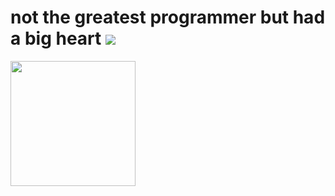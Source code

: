# not the greatest programmer but had a big heart <img src="https://watermelon.crd.co/assets/images/gallery11/28a95621.gif?v=6332de85">

<img src="https://i.pinimg.com/736x/71/37/03/713703451eb1e3d9913b1d6ca195598e.jpg" style="width:200px;">
